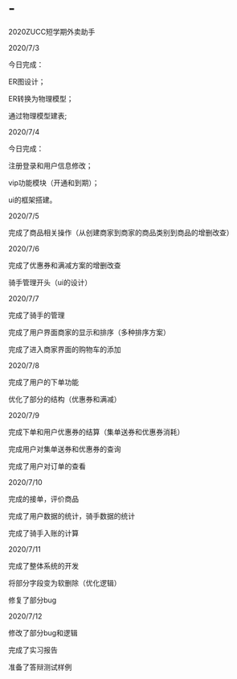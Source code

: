 # -
2020ZUCC短学期外卖助手

2020/7/3

今日完成：

ER图设计；

ER转换为物理模型；

通过物理模型建表;

2020/7/4

今日完成：

注册登录和用户信息修改；

vip功能模块（开通和到期）；

ui的框架搭建。

2020/7/5

完成了商品相关操作（从创建商家到商家的商品类别到商品的增删改查）

2020/7/6

完成了优惠券和满减方案的增删改查

骑手管理开头（ui的设计）

2020/7/7

完成了骑手的管理

完成了用户界面商家的显示和排序（多种排序方案）

完成了进入商家界面的购物车的添加

2020/7/8

完成了用户的下单功能

优化了部分的结构（优惠券和满减）

2020/7/9

完成下单和用户优惠券的结算（集单送券和优惠券消耗）

完成用户对集单送券和优惠券的查询

完成了用户对订单的查看

2020/7/10

完成的接单，评价商品

完成了用户数据的统计，骑手数据的统计

完成了骑手入账的计算

2020/7/11

完成了整体系统的开发

将部分字段变为软删除（优化逻辑）

修复了部分bug

2020/7/12

修改了部分bug和逻辑

完成了实习报告

准备了答辩测试样例